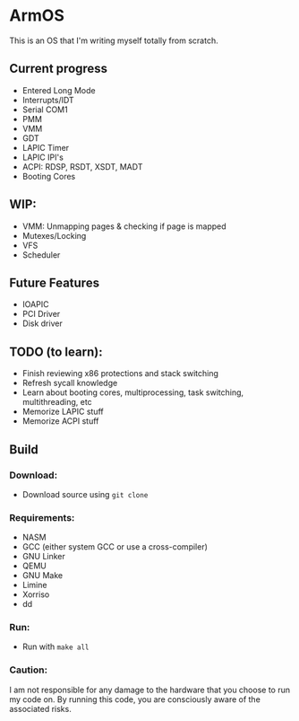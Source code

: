 # ArmOS

This is an OS that I'm writing myself totally from scratch.

## Current progress

- Entered Long Mode
- Interrupts/IDT
- Serial COM1
- PMM
- VMM
- GDT
- LAPIC Timer
- LAPIC IPI's
- ACPI: RDSP, RSDT, XSDT, MADT
- Booting Cores

## WIP:

- VMM: Unmapping pages & checking if page is mapped
- Mutexes/Locking
- VFS
- Scheduler

## Future Features

- IOAPIC
- PCI Driver
- Disk driver

## TODO (to learn):
- Finish reviewing x86 protections and stack switching
- Refresh sycall knowledge
- Learn about booting cores, multiprocessing, task switching, multithreading, etc
- Memorize LAPIC stuff
- Memorize ACPI stuff

## Build

### Download:
 - Download source using `git clone`
### Requirements:
- NASM
- GCC (either system GCC or use a cross-compiler)
- GNU Linker
- QEMU
- GNU Make
- Limine
- Xorriso
- dd
### Run:
- Run with `make all`

### Caution:
I am not responsible for any damage to the hardware that you choose to run my code on. By running this code, you are consciously aware of the associated risks.
